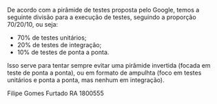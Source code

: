 De acordo com a pirâmide de testes proposta pelo Google, temos a seguinte divisão para a execução de testes, seguindo a proporção 70/20/10, ou seja:

- 70% de testes unitários;
- 20% de testes de integração;
- 10% de testes de ponta a ponta.

Isso serve para tentar sempre evitar uma pirâmide invertida (focada em teste de ponta a ponta), ou em formato de ampulhta (foco em testes unitários e ponta a ponta, mas nenhum em integração).

Filipe Gomes Furtado
RA 1800555
